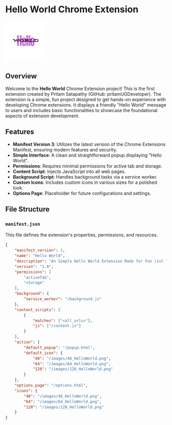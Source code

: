 # Hello World Chrome Extension

![Hello World Icon](./images/128_HelloWorld.png)

## Overview

Welcome to the **Hello World** Chrome Extension project! This is the first extension created by Pritam Satapathy (GitHub: pritamUGDeveloper). The extension is a simple, fun project designed to get hands-on experience with developing Chrome extensions. It displays a friendly "Hello World" message to users and includes basic functionalities to showcase the foundational aspects of extension development.

## Features

- **Manifest Version 3**: Utilizes the latest version of the Chrome Extensions Manifest, ensuring modern features and security.
- **Simple Interface**: A clean and straightforward popup displaying "Hello World".
- **Permissions**: Requires minimal permissions for active tab and storage.
- **Content Script**: Injects JavaScript into all web pages.
- **Background Script**: Handles background tasks via a service worker.
- **Custom Icons**: Includes custom icons in various sizes for a polished look.
- **Options Page**: Placeholder for future configurations and settings.

## File Structure

### `manifest.json`
This file defines the extension's properties, permissions, and resources.

```json
{
    "manifest_version": 3,
    "name": "Hello World",
    "description": "An Simple Hello World Extension Made for Fun (1st Time Trial Extension made for Practice)",
    "version": "1.0",
    "permissions": [
        "activeTab",
        "storage"
    ],
    "background": {
        "service_worker": "/background.js"
    },
    "content_scripts": [
        {
            "matches": ["<all_urls>"],
            "js": ["/content.js"]
        }
    ],
    "action": {
        "default_popup": "/popup.html",
        "default_icon": {
            "48": "/images/48_HelloWorld.png",
            "64": "/images/64_HelloWorld.png",
            "128": "/images/128_HelloWorld.png"
        }
    },
    "options_page": "/options.html",
    "icons": {
        "48": "/images/48_HelloWorld.png",
        "64": "/images/64_HelloWorld.png",
        "128": "/images/128_HelloWorld.png"
    }
}
